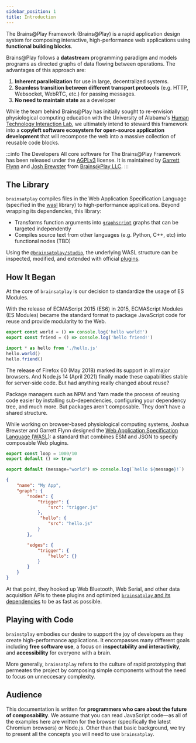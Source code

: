 ```yaml
---
sidebar_position: 1
title: Introduction
---
```


The Brains@Play Framework (Brains@Play) is a rapid application design system for composing interactive, high-performance web applications using **functional building blocks**. 

Brains@Play follows a **datastream** programming paradigm and models programs as directed graphs of data flowing between operations. The advantages of this approach are: 
1. **Inherent parallelization** for use in large, decentralized systems.
2. **Seamless transition between different transport protocols** (e.g. HTTP, Websocket, WebRTC, etc.) for passing messages.
3. **No need to maintain state** as a developer

While the team behind Brains@Play has initially sought to re-envision physiological computing education with the University of Alabama's [Human Technology Interaction Lab](https://htilua.org/), we ultimately intend to steward this framework into a **copyleft software ecosystem for open-source application development** that will recompose the web into a massive collection of reusable code blocks.

:::info The Developers
All core software for The Brains@Play Framework has been released under the [AGPLv3](https://www.gnu.org/licenses/agpl-3.0.en.html) license. It is maintained by [Garrett Flynn](https://github.com/garrettmflynn) and [Josh Brewster](https://github.com/joshbrew) from [Brains@Play LLC](https://brainsatplay.com).
:::

## The Library
`brainsatplay` compiles files in the Web Application Specification Language (specified in the [wasl](./guides/libraries/wasl) library) to high-performance applications. Beyond wrapping its dependencies, this library: 
- Transforms function arguments into [`graphscript`](./guides/libraries/graphscript) graphs that can be targeted independently
- Compiles source text from other languages (e.g. Python, C++, etc) into functional nodes (TBD)

Using the [`@brainsatplay/studio`](./guides/libraries/studio), the underlying WASL structure can be inspected, modified, and extended with official [plugins](https://github.com/brainsatplay/plugins).

## How It Began
At the core of `brainsatplay` is our decision to standardize the usage of ES Modules.

With the release of ECMAScript 2015 (ES6) in 2015, ECMAScript Modules (ES Modules) became the standard format to package JavaScript code for reuse and provide modularity to the Web. 

```javascript title="hello.js"
export const world = () => console.log('hello world!')
export const friend = () => console.log('hello friend!')
```

```javascript title="index.js"
import * as hello from './hello.js'
hello.world()
hello.friend()
```

The release of Firefox 60 (May 2018) marked its support in all major browsers. And Node.js 14 (April 2021) finally made these capabilities stable for server-side code. But had anything really changed about reuse?

Package managers such as NPM and Yarn made the process of reusing code easier by installing sub-dependencies, configuring your dependency tree, and much more. But packages aren't composable. They don't have a shared structure.

While working on browser-based physiological computing systems, Joshua Brewster and Garrett Flynn designed the [Web Application Specification Language (WASL)](./guides/libraries/wasl): a standard that combines ESM and JSON to specify composable Web plugins. 

```javascript title="trigger.js"
export const loop = 1000/10
export default () => true
```

```javascript title="hello.js"
export default (message="world") => console.log(`hello ${message}!`)
```

```json title="index.wasl.json"
{
    "name": "My App",
    "graph": {
        "nodes": {
            "trigger": {
                "src": "trigger.js"
            },
             "hello": {
                "src": "hello.js"
            }
        },

        "edges": {
            "trigger": {
                "hello": {}
            }
        }
    }
}
```

At that point, they hooked up Web Bluetooth, Web Serial, and other data acquisition APIs to these plugins and optimized [`brainsatplay` and its dependencies](./guides/libraries/index.md) to be as fast as possible. 

## Playing with Code
`brainstplay` embodies our desire to support the joy of developers as they create high-performance applications. It encompasses many different goals including **free software use**, a focus on **inspectability and interactivity**, and **accessibility** for everyone with a brain. 

More generally, `brainsatplay` refers to the culture of rapid prototyping that permeates the project by composing simple components without the need to focus on unneccesary complexity.

## Audience
This documentation is written for **programmers who care about the future of composability**. We assume that you can read JavaScript code—as all of the examples here are written for the browser (specifically the latest Chromium browsers) or Node.js. Other than that basic background, we try to present all the concepts you will need to use `brainsatplay`.

[brainsatplay]: https://github.com/brainsatplay/brainsatplay
[brainsatplay-status]: https://img.shields.io/npm/v/brainsatplay

<!-- Specification Language -->
[wasl]: https://github.com/brainsatplay/wasl
[wasl-status]: https://img.shields.io/npm/v/wasl

<!-- Core Library-->
[graphscript]: https://github.com/brainsatplay/graphscript
[graphscript-status]: https://img.shields.io/npm/v/graphscript

<!-- Integrated Editor-->
[@brainsatplay/studio]: https://github.com/brainsatplay/studio
[@brainsatplay/studio-status]: https://img.shields.io/npm/v/@brainsatplay/studio

<!-- Low Code Programming System-->
[visualscript]: https://github.com/brainsatplay/visualscript
[visualscript-status]: https://img.shields.io/npm/v/visualscript


<!-- Data Acquisition-->
[datastreams-api]: https://github.com/brainsatplay/datastreams-api
[datastreams-api-status]: https://img.shields.io/npm/v/datastreams-api.svg

<!-- Build Tool-->
[tinybuild]: https://github.com/brainsatplay/tinybuild
[tinybuild-status]: https://img.shields.io/npm/v/tinybuild

<!-- Plugin Registry -->
[@brainsatplay/plugins]: https://github.com/brainsatplay/plugins
[@brainsatplay/plugins-status]: https://img.shields.io/npm/v/@brainsatplay/plugins